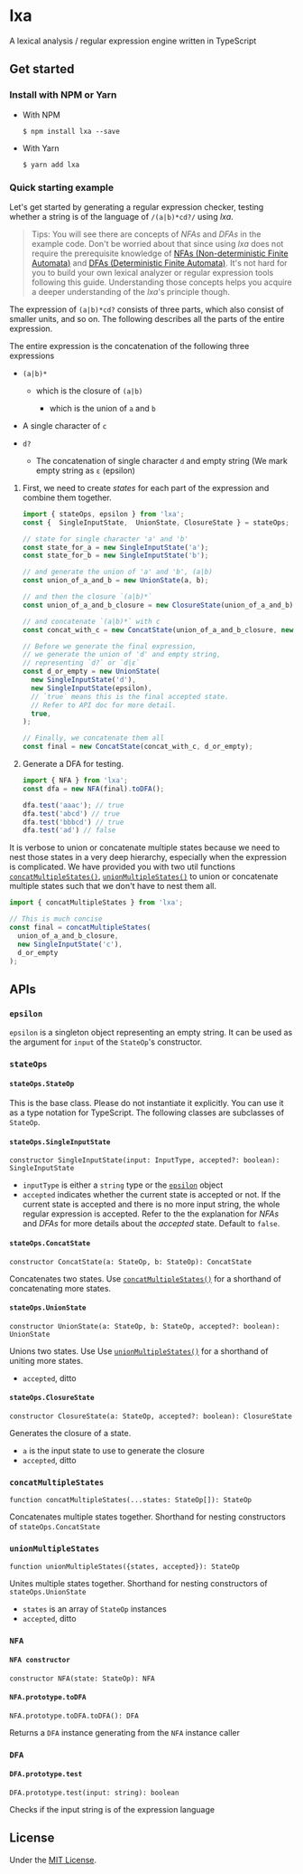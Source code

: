# lxa

A lexical analysis / regular expression engine written in TypeScript

## Get started

### Install with NPM or Yarn

- With NPM
  ```
  $ npm install lxa --save
  ```

- With Yarn

  ```
  $ yarn add lxa
  ```

### Quick starting example

Let's get started by generating a regular expression checker, testing whether a string is of the language of `/(a|b)*cd?/` using *lxa*.

> Tips: You will see there are concepts of *NFAs* and *DFAs* in the example code. Don't be worried about that since using *lxa* does not require the prerequisite knowledge of [NFAs (Non-deterministic Finite Automata)](https://en.wikipedia.org/wiki/Nondeterministic_finite_automaton) and [DFAs (Deterministic Finite Automata)](https://en.wikipedia.org/wiki/Deterministic_finite_automaton). It's not hard for you to build your own lexical analyzer or regular expression tools following this guide. Understanding those concepts helps you acquire a deeper understanding of the *lxa*'s principle though.

The expression of `(a|b)*cd?` consists of three parts, which also consist of smaller units, and so on. The following describes all the parts of the entire expression.

The entire expression is the concatenation of the following three expressions

- `(a|b)*`

  - which is the closure of `(a|b)`

    - which is the union of `a` and `b`

- A single character of `c`

- `d?`

  - The concatenation of single character `d` and empty string (We mark empty string as `ε` (epsilon)

1. First, we need to create *states* for each part of the expression and combine them together.

    ```ts
    import { stateOps, epsilon } from 'lxa';
    const {  SingleInputState,  UnionState, ClosureState } = stateOps;

    // state for single character 'a' and 'b'
    const state_for_a = new SingleInputState('a');
    const state_for_b = new SingleInputState('b');

    // and generate the union of 'a' and 'b', (a|b)
    const union_of_a_and_b = new UnionState(a, b);

    // and then the closure `(a|b)*`
    const union_of_a_and_b_closure = new ClosureState(union_of_a_and_b);

    // and concatenate `(a|b)*` with c
    const concat_with_c = new ConcatState(union_of_a_and_b_closure, new SingleInputState('c'));

    // Before we generate the final expression,
    // we generate the union of 'd' and empty string,
    // representing `d?` or `d|ε`
    const d_or_empty = new UnionState(
      new SingleInputState('d'),
      new SingleInputState(epsilon),
      // `true` means this is the final accepted state.
      // Refer to API doc for more detail.
      true,
    );

    // Finally, we concatenate them all
    const final = new ConcatState(concat_with_c, d_or_empty);
    ```
2. Generate a DFA for testing.

    ```ts
    import { NFA } from 'lxa';
    const dfa = new NFA(final).toDFA();

    dfa.test('aaac'); // true
    dfa.test('abcd') // true
    dfa.test('bbbcd') // true
    dfa.test('ad') // false
    ```
It is verbose to union or concatenate multiple states because we need to nest those states in a very deep hierarchy, especially when the expression is complicated. We have provided you with two util functions [`concatMultipleStates()`](#concatmultiplestates), [`unionMultipleStates()`](#unionmultiplestates) to union or concatenate multiple states such that we don't have to nest them all.

```ts
import { concatMultipleStates } from 'lxa';

// This is much concise
const final = concatMultipleStates(
  union_of_a_and_b_closure, 
  new SingleInputState('c'),
  d_or_empty
);
```

## APIs

### `epsilon`

`epsilon` is a singleton object representing an empty string. It can be used as the argument for `input` of the `StateOp`'s constructor.

### `stateOps`

#### `stateOps.StateOp`

This is the base class. Please do not instantiate it explicitly. You can use it as a type notation for TypeScript. The following classes are subclasses of `StateOp`.

#### `stateOps.SingleInputState `

`constructor SingleInputState(input: InputType, accepted?: boolean): SingleInputState`

- `inputType` is either a `string` type or the [`epsilon`](#epsilon) object
- `accepted` indicates whether the current state is accepted or not. If the current state is accepted and there is no more input string, the whole regular expression is accepted. Refer to the the explanation for *NFAs* and *DFAs* for more details about the *accepted* state. Default to `false`.

#### `stateOps.ConcatState`

`constructor ConcatState(a: StateOp, b: StateOp): ConcatState`

Concatenates two states. Use [`concatMultipleStates()`](#concatmultiplestates) for a shorthand of concatenating more states.

#### `stateOps.UnionState`

`constructor UnionState(a: StateOp, b: StateOp, accepted?: boolean): UnionState`

Unions two states. Use Use [`unionMultipleStates()`](#unionmultiplestates) for a shorthand of uniting more states.

- `accepted`, ditto

#### `stateOps.ClosureState`

`constructor ClosureState(a: StateOp, accepted?: boolean): ClosureState`

Generates the closure of a state.

- `a` is the input state to use to generate the closure
- `accepted`, ditto

### `concatMultipleStates`

`function concatMultipleStates(...states: StateOp[]): StateOp`

Concatenates multiple states together. Shorthand for nesting constructors of `stateOps.ConcatState`

### `unionMultipleStates`

`function unionMultipleStates({states, accepted}): StateOp`

Unites multiple states together. Shorthand for nesting constructors of `stateOps.UnionState`

- `states` is an array of `StateOp` instances
- `accepted`, ditto

### `NFA`

#### `NFA constructor`

`constructor NFA(state: StateOp): NFA`

#### `NFA.prototype.toDFA`

`NFA.prototype.toDFA.toDFA(): DFA`

Returns a `DFA` instance generating from the `NFA` instance caller

### `DFA`

#### `DFA.prototype.test`

`DFA.prototype.test(input: string): boolean`

Checks if the input string is of the expression language

## License

Under the [MIT License](https://github.com/yuqingc/lxa/blob/master/LICENSE).
